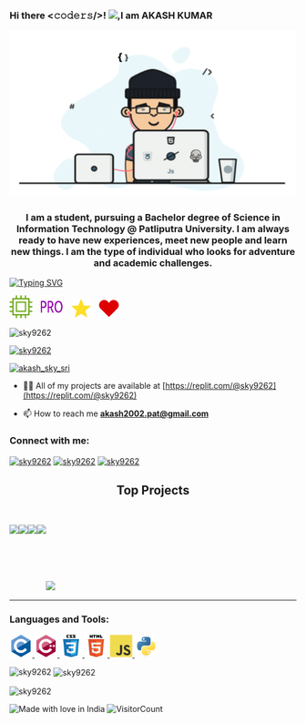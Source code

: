 ### Hi there <𝚌𝚘𝚍𝚎𝚛𝚜/>! <img src="https://github.com/TheDudeThatCode/TheDudeThatCode/blob/master/Assets/Hi.gif" width="29px">,I am AKASH KUMAR
<a align="center"> <img src="https://github.com/sky9262/sky9262/blob/main/ezgif.com-gif-maker%20(1).gif" /></a>
<h3 align="center">I am a student, pursuing a Bachelor degree of Science in Information Technology @ Patliputra University. I am always ready to have new experiences, meet new people and learn new things. I am the type of individual who looks for adventure and academic challenges.</h3>

[![Typing SVG](https://readme-typing-svg.herokuapp.com/?lines=I'm+a+Python%2FCPP+developer;Interested+in+Cyber+Security;Always+learning+new+things&width=1000&height=90&color=ffdc40&center=true)](https://github.com/sky9262)

<!---<a href='https://archiveprogram.github.com/'><img src='https://raw.githubusercontent.com/acervenky/animated-github-badges/master/assets/acbadge.gif' width='40' height='40'></a> ---> 
<a href='https://docs.github.com/en/developers'><img src='https://raw.githubusercontent.com/acervenky/animated-github-badges/master/assets/devbadge.gif' width='40' height='40'></a> <a href='https://github.com/pricing'><img src='https://raw.githubusercontent.com/acervenky/animated-github-badges/master/assets/pro.gif' width='40' height='40'></a> <a href='https://stars.github.com/'><img src='https://raw.githubusercontent.com/acervenky/animated-github-badges/master/assets/starbadge.gif' width='35' height='35'></a> <a href='https://docs.github.com/en/github/supporting-the-open-source-community-with-github-sponsors'><img src='https://raw.githubusercontent.com/acervenky/animated-github-badges/master/assets/sponsorbadge.gif' width='35' height='35'></a> 


<p align="left"> <img src="https://komarev.com/ghpvc/?username=sky9262&label=Profile%20views&color=0e75b6&style=flat" alt="sky9262" /> </p>

<p align="left"> <a href="https://github.com/ryo-ma/github-profile-trophy"><img src="https://github-profile-trophy.vercel.app/?username=sky9262" alt="sky9262" /></a> </p>

<p align="left"> <a href="https://twitter.com/akash_sky_sri" target="blank"><img src="https://img.shields.io/twitter/follow/akash_sky_sri?logo=twitter&style=for-the-badge" alt="akash_sky_sri" /></a> </p>

- 👨‍💻 All of my projects are available at [https://replit.com/@sky9262](https://replit.com/@sky9262)

- 📫 How to reach me **akash2002.pat@gmail.com**

<h3 align="left">Connect with me:</h3>
<p align="left">
<a href="https://twitter.com/akash_sky_sri" target="blank"><img align="center" src="https://raw.githubusercontent.com/rahuldkjain/github-profile-readme-generator/master/src/images/icons/Social/twitter.svg" alt="sky9262" height="30" width="40" /></a>
<a href="https://linkedin.com/in/sky9262" target="blank"><img align="center" src="https://raw.githubusercontent.com/rahuldkjain/github-profile-readme-generator/master/src/images/icons/Social/linked-in-alt.svg" alt="sky9262" height="30" width="40" /></a>
<a href="https://www.hackerrank.com/akash2002_pat" target="blank"><img align="center" src="https://raw.githubusercontent.com/rahuldkjain/github-profile-readme-generator/master/src/images/icons/Social/hackerrank.svg" alt="sky9262" height="30" width="40" /></a>
</p>

<h2 align="center"> Top Projects </h2>
<br>
<div width="100%" align="center">
  
  <a align="left" href="https://github.com/sky9262/Time-Calculator" title="Website"><img align="left" height="115" src="https://github-readme-stats.vercel.app/api/pin/?username=sky9262&repo=Time-Calculator&theme=react&border_color=61dafb&border_radius=10"></a>
  
  <a align="left" href="https://github.com/sky9262/Arithmetic_Arranger" title="Website"><img align="left" height="115" src="https://github-readme-stats.vercel.app/api/pin/?username=sky9262&repo=Arithmetic_Arranger&theme=react&border_color=61dafb&border_radius=10"></a>
  
  <a align="left" href="https://github.com/sky9262/cpp" title="Website"><img align="left" height="115" src="https://github-readme-stats.vercel.app/api/pin/?username=sky9262&repo=cpp&theme=react&border_color=61dafb&border_radius=10"></a>  

  
  <a align="left" href="https://github.com/sky9262/py" title="Website"><img align="left" height="115" src="https://github-readme-stats.vercel.app/api/pin/?username=sky9262&repo=py&theme=react&border_color=61dafb&border_radius=10"></a>  
  
</div>

 <br />  <br />  <br />  <br />  <br /> 


![](https://activity-graph.herokuapp.com/graph?username=sky9262&theme=react-dark)

---


<h3 align="left">Languages and Tools:</h3>
<p align="left"> <a href="https://www.cprogramming.com/" target="_blank"> <img src="https://raw.githubusercontent.com/devicons/devicon/master/icons/c/c-original.svg" alt="c" width="40" height="40"/> </a> <a href="https://www.w3schools.com/cpp/" target="_blank"> <img src="https://raw.githubusercontent.com/devicons/devicon/master/icons/cplusplus/cplusplus-original.svg" alt="cplusplus" width="40" height="40"/> </a> <a href="https://www.w3schools.com/css/" target="_blank"> <img src="https://raw.githubusercontent.com/devicons/devicon/master/icons/css3/css3-original-wordmark.svg" alt="css3" width="40" height="40"/> </a> <a href="https://www.w3.org/html/" target="_blank"> <img src="https://raw.githubusercontent.com/devicons/devicon/master/icons/html5/html5-original-wordmark.svg" alt="html5" width="40" height="40"/> </a> <a href="https://developer.mozilla.org/en-US/docs/Web/JavaScript" target="_blank"> <img src="https://raw.githubusercontent.com/devicons/devicon/master/icons/javascript/javascript-original.svg" alt="javascript" width="40" height="40"/> </a> <a href="https://www.python.org" target="_blank"> <img src="https://raw.githubusercontent.com/devicons/devicon/master/icons/python/python-original.svg" alt="python" width="40" height="40"/> </a> </p>

<p><img align="left" src="https://github-readme-stats.vercel.app/api/top-langs?username=sky9262&show_icons=true&locale=en&layout=compact" alt="sky9262" /></p>

<p>&nbsp;<img align="center" src="https://github-readme-stats.vercel.app/api?username=sky9262&show_icons=true&locale=en" alt="sky9262" /></p>

<p><img align="center" src="https://github-readme-streak-stats.herokuapp.com/?user=sky9262&" alt="sky9262" /></p>


![Made with love in India](https://madewithlove.now.sh/in?heart=true&template=for-the-badge)
![VisitorCount](https://profile-counter.glitch.me/sky9262/count.svg)
